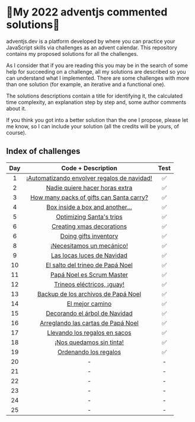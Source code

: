 # 🎄My 2022 adventjs commented solutions🎄

adventjs.dev is a platform developed by  where you can practice your JavaScript skills via challenges as an advent calendar. This repository contains my proposed solutions for all the challenges.

As I consider that if you are reading this you may be in the search of some help for succeeding on a challenge, all my solutions are described so you can understand what I implemented. There are some challenges with more than one solution (for example, an iterative and a functional one).

The solutions descriptions contain a title for identifying it, the calculated time complexity, an explanation step by step and, some author comments about it.

If you think you got into a better solution than the one I propose, please let me know, so I can include your solution (all the credits will be yours, of course).

## Index of challenges


|  Day  |                                                    Code + Description                                                     | Test  |
| :---: | :-----------------------------------------------------------------------------------------------------------------------: | :---: |
|   1   | [¡Automatizando envolver regalos de navidad!](https://github.com/arialdev/adventjs/blob/main/src/2022/exercices/day01.js) |   ✅   |
|   2   |       [Nadie quiere hacer horas extra](https://github.com/arialdev/adventjs/blob/main/src/2022/exercices/day02.js)        |   ✅   |
|   3   |  [How many packs of gifts can Santa carry?](https://github.com/arialdev/adventjs/blob/main/src/2022/exercices/day03.js)   |   ✅   |
|   4   |       [Box inside a box and another...](https://github.com/arialdev/adventjs/blob/main/src/2022/exercices/day04.js)       |   ✅   |
|   5   |          [Optimizing Santa's trips](https://github.com/arialdev/adventjs/blob/main/src/2022/exercices/day05.js)           |   ✅   |
|   6   |          [Creating xmas decorations](https://github.com/arialdev/adventjs/blob/main/src/2022/exercices/day06.js)          |   ✅   |
|   6   |            [Doing gifts inventory](https://github.com/arialdev/adventjs/blob/main/src/2022/exercices/day07.js)            |   ✅   |
|   8   |          [¡Necesitamos un mecánico!](https://github.com/arialdev/adventjs/blob/main/src/2022/exercices/day08.js)          |   ✅   |
|   9   |         [Las locas luces de Navidad](https://github.com/arialdev/adventjs/blob/main/src/2022/exercices/day09.js)          |   ✅   |
|  10   |      [El salto del trineo de Papá Noel](https://github.com/arialdev/adventjs/blob/main/src/2022/exercices/day10.js)       |   ✅   |
|  11   |          [Papá Noel es Scrum Master](https://github.com/arialdev/adventjs/blob/main/src/2022/exercices/day11.js)          |   ✅   |
|  12   |         [Trineos eléctricos, ¡guay!](https://github.com/arialdev/adventjs/blob/main/src/2022/exercices/day12.js)          |   ✅   |
|  13   |     [Backup de los archivos de Papá Noel](https://github.com/arialdev/adventjs/blob/main/src/2022/exercices/day13.js)     |   ✅   |
|  14   |               [El mejor camino](https://github.com/arialdev/adventjs/blob/main/src/2022/exercices/day14.js)               |   ✅   |
|  15   |        [Decorando el árbol de Navidad](https://github.com/arialdev/adventjs/blob/main/src/2022/exercices/day15.js)        |   ✅   |
|  16   |     [Arreglando las cartas de Papá Noel](https://github.com/arialdev/adventjs/blob/main/src/2022/exercices/day16.js)      |   ✅   |
|  17   |        [Llevando los regalos en sacos](https://github.com/arialdev/adventjs/blob/main/src/2022/exercices/day17.js)        |   ✅   |
|  18   |          [¡Nos quedamos sin tinta!](https://github.com/arialdev/adventjs/blob/main/src/2022/exercices/day18.js)           |   ✅   |
|  19   |            [Ordenando los regalos](https://github.com/arialdev/adventjs/blob/main/src/2022/exercices/day19.js)            |   ✅   |
|  20   |                                                             -                                                             |   -   |
|  21   |                                                             -                                                             |   -   |
|  22   |                                                             -                                                             |   -   |
|  23   |                                                             -                                                             |   -   |
|  24   |                                                             -                                                             |   -   |
|  25   |                                                             -                                                             |   -   |
